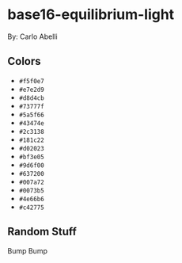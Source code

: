# base16-equilibrium-light

By: Carlo Abelli

## Colors

* `#f5f0e7`
* `#e7e2d9`
* `#d8d4cb`
* `#73777f`
* `#5a5f66`
* `#43474e`
* `#2c3138`
* `#181c22`
* `#d02023`
* `#bf3e05`
* `#9d6f00`
* `#637200`
* `#007a72`
* `#0073b5`
* `#4e66b6`
* `#c42775`

## Random Stuff

Bump
Bump
